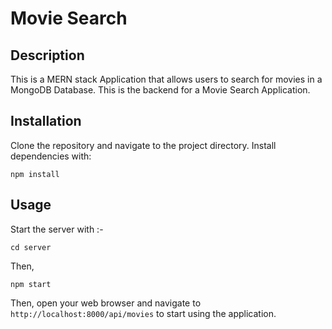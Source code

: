 # Movie Search

## Description

This is a MERN stack Application that allows users to search for movies in a MongoDB Database. This is the backend for a Movie Search Application.

## Installation

Clone the repository and navigate to the project directory. Install dependencies with:

`npm install`

## Usage

Start the server with :-

`cd server`

Then,

`npm start`

Then, open your web browser and navigate to ``http://localhost:8000/api/movies`` to start using the application.
